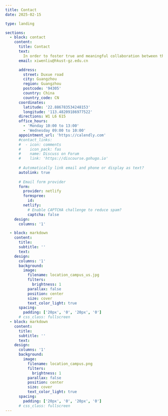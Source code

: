 ```yaml
---
title: Contact
date: 2025-02-15

type: landing

sections:
  - block: contact
    content:
      title: Contact
      text: 
        In order to foster true and meaningful collaboration between the two campuses, the 1.1-sq-km Guangzhou campus is conveniently located in Nansha, south of Guangzhou and adjacent to the Qingsheng Station on the high-speed Guangzhou-Shenzhen-Hong Kong Express Rail Link.  [How to get to campus? ](https://personal.hkust-gz.edu.cn/yeyutong/pdf/HKUSTGZ-Transportation.pdf "How to get to campus?")。
      email: xiwenliu@hkust-gz.edu.cn

      address:
        street: Duxue road
        city: Guangzhou
        region: Guangzhou
        postcode: '94305'
        country: China
        country_code: CN
      coordinates:
        latitude: '22.886783534248153'
        longitude: '113.48209186977522'
      directions: W1 L6 615
      office_hours:
        - 'Monday 10:00 to 13:00'
        - 'Wednesday 09:00 to 10:00'
      appointment_url: 'https://calendly.com'
      #contact_links:
      #  - icon: comments
      #    icon_pack: fas
      #    name: Discuss on Forum
      #    link: 'https://discourse.gohugo.io'
    
      # Automatically link email and phone or display as text?
      autolink: true
    
      # Email form provider
      form:
        provider: netlify
        formspree:
          id:
        netlify:
          # Enable CAPTCHA challenge to reduce spam?
          captcha: false
    design:
      columns: '1'

  - block: markdown
    content:
      title:
      subtitle: ''
      text:
    design:
      columns: '1'
      background:
        image: 
          filename: location_campus_us.jpg
          filters:
            brightness: 1
          parallax: false
          position: center
          size: cover
          text_color_light: true
      spacing:
        padding: ['20px', '0', '20px', '0']
      # css_class: fullscreen
  - block: markdown
    content:
      title:
      subtitle: ''
      text:
    design:
      columns: '1'
      background:
        image: 
          filename: location_campus.png
          filters:
            brightness: 1
          parallax: false
          position: center
          size: cover
          text_color_light: true
      spacing:
        padding: ['20px', '0', '20px', '0']
      # css_class: fullscreen
---
```

